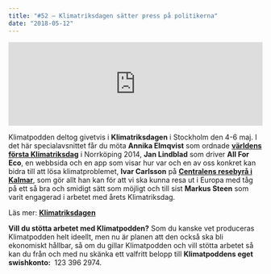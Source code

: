 ```yaml
---
title: "#52 – Klimatriksdagen sätter press på politikerna"
date: "2018-05-12"
---
```


<iframe src="https://w.soundcloud.com/player/?url=https%3A//api.soundcloud.com/tracks/442927299&amp;color=ff5500&amp;auto_play=false&amp;hide_related=false&amp;show_comments=true&amp;show_user=true&amp;show_reposts=false" width="100%" height="166" frameborder="no" scrolling="no"></iframe>

Klimatpodden deltog givetvis i **Klimatriksdagen** i Stockholm den 4-6 maj. I det här specialavsnittet får du möta **Annika Elmqvist** som ordnade [**världens första Klimatriksdag**](http://klimatriksdag2014.se/) i Norrköping 2014, **Jan Lindblad** som driver **All For Eco**, en webbsida och en app som visar hur var och en av oss konkret kan bidra till att lösa klimatproblemet, **Ivar Carlsson** på [**Centralens resebyrå i Kalmar**](http://resebutik.se/), som gör allt han kan för att vi ska kunna resa ut i Europa med tåg på ett så bra och smidigt sätt som möjligt och till sist **Markus Steen** som varit engagerad i arbetet med årets Klimatriksdag.

Läs mer: **[Klimatriksdagen](http://klimatriksdagen.se/)**

**Vill du stötta arbetet med Klimatpodden?** Som du kanske vet produceras Klimatpodden helt ideellt, men nu är planen att den också ska bli ekonomiskt hållbar, så om du gillar Klimatpodden och vill stötta arbetet så kan du från och med nu skänka ett valfritt belopp till **Klimatpoddens eget swishkonto:**  123 396 2974.
